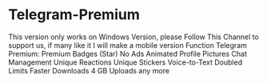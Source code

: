 # Telegram-Premium
This version only works on Windows Version, please Follow This Channel to support us, if many like it I will make a mobile version   Function Telegram Premium:  Premium Badges (Star) No Ads Animated Profile Pictures Chat Management Unique Reactions Unique Stickers Voice-to-Text Doubled Limits Faster Downloads 4 GB Uploads  any more
